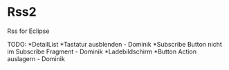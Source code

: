 Rss2
====

Rss for Eclipse

TODO:
*DetailList
*Tastatur ausblenden - Dominik
*Subscribe Button nicht im Subscribe Fragment - Dominik
*Ladebildschirm
*Button Action auslagern - Dominik